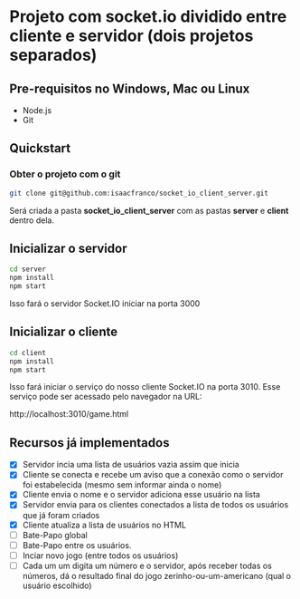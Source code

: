 # Projeto com socket.io dividido entre cliente e servidor (dois projetos separados)

## Pre-requisitos no Windows, Mac ou Linux
* Node.js
* Git

## Quickstart

### Obter o projeto com o git
```bash
git clone git@github.com:isaacfranco/socket_io_client_server.git
```

Será criada a pasta **socket_io_client_server** com as pastas **server** e **client** dentro dela.

## Inicializar o servidor
```bash
cd server
npm install
npm start
```

Isso fará o servidor Socket.IO iniciar na porta 3000

## Inicializar o cliente
```bash
cd client
npm install
npm start
```

Isso fará iniciar o serviço do nosso cliente Socket.IO na porta 3010. Esse serviço pode ser acessado pelo navegador na URL:

http://localhost:3010/game.html


## Recursos já implementados
- [x] Servidor incia uma lista de usuários vazia assim que inicia
- [x] Cliente se conecta e recebe um aviso que a conexão como o servidor foi estabelecida (mesmo sem informar ainda o nome)
- [X] Cliente envia o nome e o servidor adiciona esse usuário na lista
- [x] Servidor envia para os clientes conectados a lista de todos os usuários que já foram criados
- [x] Cliente atualiza a lista de usuários no HTML
- [ ] Bate-Papo global
- [ ] Bate-Papo entre os usuários.
- [ ] Inciar novo jogo (entre todos os usuários)
- [ ] Cada um um digita um número e o servidor, após receber todas os números, dá o resultado final do jogo zerinho-ou-um-americano (qual o usuário escolhido)